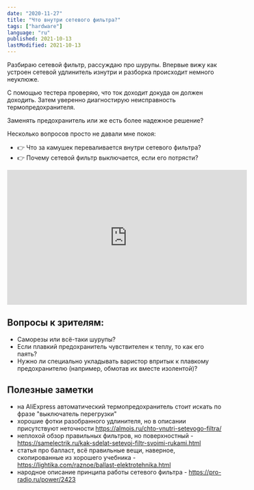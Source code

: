 ```yaml
---
date: "2020-11-27"
title: "Что внутри сетевого фильтра?"
tags: ["hardware"]
language: "ru"
published: 2021-10-13
lastModified: 2021-10-13
---
```


Разбираю сетевой фильтр, рассуждаю про шурупы. Впервые вижу как устроен сетевой удлинитель изнутри и разборка происходит немного неуклюже.

С помощью тестера проверяю, что ток доходит докуда он должен доходить. Затем уверенно диагностирую неисправность термопредохранителя. 

Заменять предохранитель или же есть более надежное решение?

Несколько вопросов просто не давали мне покоя:

- 👉 Что за камушек переваливается внутри сетевого фильтра?
- 👉 Почему сетевой фильтр выключается, если его потрясти?

<iframe width="560" height="315" src="https://www.youtube-nocookie.com/embed/RWBzL9i24ro" frameborder="0" allow="accelerometer; autoplay; clipboard-write; encrypted-media; gyroscope; picture-in-picture" allowfullscreen></iframe>

## Вопросы к зрителям:

- Саморезы или всё-таки шурупы?
- Если плавкий предохранитель чувствителен к теплу, то как его паять?
- Нужно ли специально укладывать варистор впритык к плавкому предохранителю (например, обмотав их вместе изолентой)?

## Полезные заметки

- на AliExpress автоматический термопредохранитель стоит искать по фразе "выключатель перегрузки"
- хорошие фотки разобранного удлинителя, но в описании присутствуют неточности https://almois.ru/chto-vnutri-setevogo-filtra/
- неплохой обзор правильных фильтров, но поверхностный - https://samelectrik.ru/kak-sdelat-setevoj-filtr-svoimi-rukami.html
- статья про балласт, всё правильные вещи, наверное, скопированные из хорошего учебника - https://lightika.com/raznoe/ballast-elektrotehnika.html
- народное описание принципа работы сетевого фильтра - https://pro-radio.ru/power/2423
